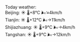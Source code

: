 Today weather:  
Beijing: ☀️   🌡️+8°C 🌬️↘4km/h  
Tianjin: ☀️   🌡️+12°C 🌬️→11km/h  
Shijiazhuang: ☀️   🌡️+9°C 🌬️→4km/h  
Tangshan: ☀️   🌡️+9°C 🌬️→12km/h  
